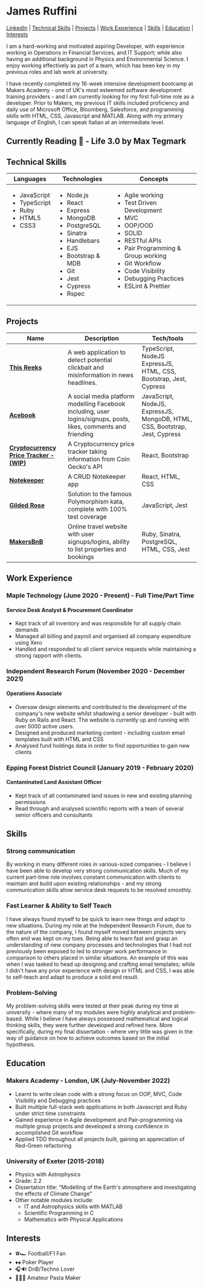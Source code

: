 # James Ruffini

[LinkedIn](https://www.linkedin.com/in/james-ruffini-5281b016b/) | [Technical Skills](technical-skills) | [Projects](#projects) | [Work Experience](#work-experience) | [Skills](#skills) | [Education](#education) | [Interests](#interests)

I am a hard-working and motivated aspiring Developer, with experience working in Operations in Financial Services, and IT Support; while also having an additional background in Physics and Environmental Science. I enjoy working effectively as part of a team, which has been key in my previous roles and lab work at university.

I have recently completed my 16-week intensive development bootcamp at Makers Academy - one of UK's most esteemed software development training providers - and I am currently looking for my first full-time role as a developer. Prior to Makers, my previous IT skills included proficiency and daily use of Microsoft Office, Bloomberg, Salesforce, and programming skills with HTML, CSS, Javascript and MATLAB. Along with my primary language of English, I can speak Italian at an intermediate level.

## Currently Reading 📖 - Life 3.0 by Max Tegmark

## Technical Skills

<table>
  <thead>
    <tr>
      <th>Languages</th>
      <th>Technologies</th>
      <th>Concepts</th>
    </tr>
  </thead>
  <tbody>
    <tr VALIGN=TOP>
      <td>
        <ul>
          <li>JavaScript</li>
          <li>TypeScript</li>
          <li>Ruby</li>
          <li>HTML5</li>
          <li>CSS3</li>
        </ul>
      </td>
      <td>
        <ul>
          <li>Node.js</li>
          <li>React</li>
          <li>Express</li>
          <li>MongoDB</li>
          <li>PostgreSQL</li>
          <li>Sinatra</li>
          <li>Handlebars</li>
          <li>EJS</li>
          <li>Bootstrap & MDB</li>
          <li>Git</li>
          <li>Jest</li>
          <li>Cypress</li>
          <li>Rspec</li>
        </ul>
      </td>
      <td>
        <ul>
          <li>Agile working</li>
          <li>Test Driven Development</li>
          <li>MVC</li>
          <li>OOP/OOD</li>
          <li>SOLID</li>
          <li>RESTful APIs</li>
          <li>Pair Programming & Group working</li>
          <li>Git Workflow</li>
          <li>Code Visibility</li>
          <li>Debugging Practices</li>
          <li>ESLint & Prettier</li>
        </ul>
      </td>
    </tr>
  </tbody>
</table>


## Projects

| Name                                                        | Description                                              | Tech/tools        |
| ----------------------------------------------------------- | -------------------------------------------------------- | ----------------- |
| [**This Reeks**](https://github.com/iniffur/Fake-News) | A web application to detect potential clickbait and misinformation in news headlines. | TypeScript, NodeJS ExpressJS, HTML, CSS, Bootstrap, Jest, Cypress |
| [**Acebook**](https://github.com/iniffur/acebook-monsters-inc)                              | A social media platform modelling Facebook including, user logins/signups, posts, likes, comments and friending                                      | JavaScript, NodeJS, ExpressJS, MongoDB, HTML, CSS, Bootstrap, Jest, Cypress              |
| [**Cryptocurrency Price Tracker - (WIP)**](https://github.com/iniffur/crypto-price-tracker) | A Cryptocurrency price tracker taking information from Coin Gecko's API | React, Bootstrap |
| [**Notekeeper**](https://github.com/iniffur/NoteKeeper) | A CRUD Notekeeper app | React, HTML, CSS |
| [**Gilded Rose**](https://github.com/iniffur/GildedRose-Challenge) | Solution to the famous Polymorphism kata, complete with 100% test coverage | JavaScript, Jest |
| [**MakersBnB**](https://github.com/iniffur/MakersBNB) | Online travel website with user signups/logins, ability to list properties and bookings | Ruby, Sinatra, PostgreSQL, HTML, CSS, Jest |



## Work Experience

### Maple Technology (June 2020 - Present) - Full Time/Part Time  
#### Service Desk Analyst & Procurement Coordinator

- Kept track of all inventory and was responsible for all supply chain demands
- Managed all billing and payroll and organised all company expenditure using Xero
- Handled and responded to all client service requests while maintaining a strong rapport with clients.

### Independent Research Forum (November 2020 - December 2021)  
#### Operations Associate

- Oversaw design elements and contributed to the development of the company's new website whilst shadowing a senior developer - built with Ruby on Rails and React. The website is currently up and running with over 5000 active users.
- Designed and produced marketing content - including custom email templates built with HTML and CSS
- Analysed fund holdings data in order to find opportunities to gain new clients

### Epping Forest District Council (January 2019 - February 2020)
#### Contaminated Land Assistant Officer

- Kept track of all contaminated land issues in new and existing planning permissions
- Read through and analysed scientific reports with a team of several senior officers and consultants

## Skills

### Strong communication

By working in many different roles in various-sized companies - I believe I have been able to develop very strong communication skills. Much of my current part-time role involves constant communication with clients to maintain and build upon existing relationships - and my strong communication skills allow service desk requests to be resolved smoothly.

### Fast Learner & Ability to Self Teach

I have always found myself to be quick to learn new things and adapt to new situations. During my role at the Independent Research Forum, due to the nature of the company, I found myself moved between projects very often and was kept on my toes. Being able to learn fast and grasp an understanding of new company processes and technologies that I had not previously been exposed to led to stronger work performance in comparison to others placed in similar situations. An example of this was when I was tasked to head up designing and crafting email templates; while I didn't have any prior experience with design or HTML and CSS, I was able to self-teach and adapt to produce a solid end result.

### Problem-Solving

My problem-solving skills were tested at their peak during my time at university - where many of my modules were highly analytical and problem-based. While I believe I have always possessed mathematical and logical thinking skills, they were further developed and refined here. More specifically, during my final dissertation - where very little was given in the way of guidance on how to achieve outcomes based on the initial hypothesis.

## Education

### Makers Academy - London, UK (July-November 2022)

- Learnt to write clean code with a strong focus on OOP, MVC, Code Visibility and Debugging practices
- Built multiple full-stack web applications in both Javascript and Ruby under strict time constraints
- Gained experience in Agile development and Pair-programming via multiple group projects and developed a strong confidence in accomplished Git workflow
- Applied TDD throughout all projects built, gaining an appreciation of Red-Green refactoring

### University of Exeter (2015-2018)

- Physics with Astrophysics
- Grade: 2.2
- Dissertation title: "Modelling of the Earth's atmosphere and investigating the effects of Climate Change"
- Other notable modules include:
  - IT and Astrophysics skills with MATLAB
  - Scientific Programming in C
  - Mathematics with Physical Applications
  

## Interests

- ⚽🏎️ Football/F1 Fan
- ♦️♠️ Poker Player
- 🎧🔊 DnB/Techno Lover
- 👨‍🍳🍝 Amateur Pasta Maker


